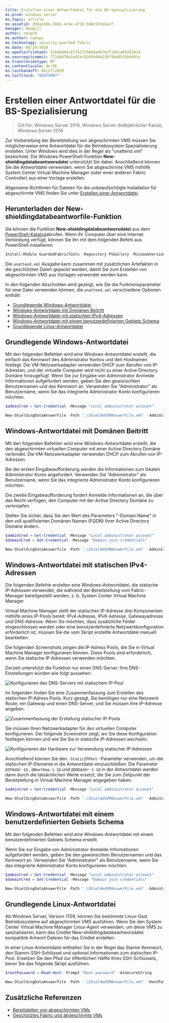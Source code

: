```yaml
---
title: Erstellen einer Antwortdatei für die BS-Spezialisierung
ms.prod: windows-server
ms.topic: article
ms.assetid: 299aa38e-28d2-4cbe-af16-5b8c533eba1f
manager: dongill
author: rpsqrd
ms.author: ryanpu
ms.technology: security-guarded-fabric
ms.date: 08/29/2018
ms.openlocfilehash: 526ded03c877613766b8a0b762f1db1a693d2019
ms.sourcegitcommit: 771db070a3a924c8265944e21bf9bd85350dd93c
ms.translationtype: MT
ms.contentlocale: de-DE
ms.lasthandoff: 06/27/2020
ms.locfileid: "85474997"
---
```

# <a name="create-os-specialization-answer-file"></a>Erstellen einer Antwortdatei für die BS-Spezialisierung

>Gilt für: Windows Server 2019, Windows Server (halbjährlicher Kanal), Windows Server 2016

Zur Vorbereitung der Bereitstellung von abgeschirmten VMS müssen Sie möglicherweise eine Antwortdatei für die Betriebssystem Spezialisierung erstellen. Unter Windows wird dies in der Regel als "unattend.xml" bezeichnet. Die Windows PowerShell-Funktion **New-shieldingdatabeantworsdatei** unterstützt Sie dabei. Anschließend können Sie die Antwortdatei verwenden, wenn Sie abgeschirmte VMS mithilfe System Center Virtual Machine Manager (oder einer anderen Fabric Controller) aus einer Vorlage erstellen.

Allgemeine Richtlinien für Dateien für die unbeaufsichtigte Installation für abgeschirmte VMS finden Sie unter [Erstellen einer Antwortdatei](guarded-fabric-tenant-creates-shielding-data.md#create-an-answer-file).

## <a name="downloading-the-new-shieldingdataanswerfile-function"></a>Herunterladen der New-shieldingdatabeantworfile-Funktion

Sie können die Funktion **New-shieldingdatabeantworsdatei** aus dem [PowerShell-Katalog](https://aka.ms/gftools)abrufen. Wenn Ihr Computer über eine Internet Verbindung verfügt, können Sie ihn mit dem folgenden Befehl aus PowerShell installieren:

```powershell
Install-Module GuardedFabricTools -Repository PSGallery -MinimumVersion 1.0.0
```

Die `unattend.xml` Ausgabe kann zusammen mit zusätzlichen Artefakten in die geschützten Daten gepackt werden, damit Sie zum Erstellen von abgeschirmten VMS aus Vorlagen verwendet werden kann.

In den folgenden Abschnitten wird gezeigt, wie Sie die Funktionsparameter für eine Datei verwenden können, die `unattend.xml` verschiedene Optionen enthält:

- [Grundlegende Windows-Antwortdatei](#basic-windows-answer-file)
- [Windows-Antwortdatei mit Domänen Beitritt](#windows-answer-file-with-domain-join)
- [Windows-Antwortdatei mit statischen IPv4-Adressen](#windows-answer-file-with-static-ipv4-addresses)
- [Windows-Antwortdatei mit einem benutzerdefinierten Gebiets Schema](#windows-answer-file-with-a-custom-locale)
- [Grundlegende Linux-Antwortdatei](#basic-linux-answer-file)

## <a name="basic-windows-answer-file"></a>Grundlegende Windows-Antwortdatei

Mit den folgenden Befehlen wird eine Windows-Antwortdatei erstellt, die einfach das Kennwort des Administrator Kontos und den Hostnamen festlegt.
Die VM-Netzwerkadapter verwenden DHCP zum Abrufen von IP-Adressen, und der virtuelle Computer wird nicht zu einer Active Directory Domäne hinzugefügt.
Wenn Sie zur Eingabe von Administrator Anmelde Informationen aufgefordert werden, geben Sie den gewünschten Benutzernamen und das Kennwort an.
Verwenden Sie "Administrator" als Benutzername, wenn Sie das integrierte Administrator Konto konfigurieren möchten.

```powershell
$adminCred = Get-Credential -Message "Local administrator account"

New-ShieldingDataAnswerFile -Path '.\ShieldedVMAnswerFile.xml' -AdminCredentials $adminCred
```

## <a name="windows-answer-file-with-domain-join"></a>Windows-Antwortdatei mit Domänen Beitritt

Mit den folgenden Befehlen wird eine Windows-Antwortdatei erstellt, die den abgeschirmten virtuellen Computer mit einer Active Directory Domäne verbindet.
Die VM-Netzwerkadapter verwenden DHCP zum Abrufen von IP-Adressen.

Bei der ersten Eingabeaufforderung werden die Informationen zum lokalen Administrator Konto angefordert.
Verwenden Sie "Administrator" als Benutzername, wenn Sie das integrierte Administrator Konto konfigurieren möchten.

Die zweite Eingabeaufforderung fordert Anmelde Informationen an, die über das Recht verfügen, den Computer mit der Active Directory Domäne zu verknüpfen.

Stellen Sie sicher, dass Sie den Wert des Parameters "-Domain Name" in den voll qualifizierten Domänen Namen (FQDN) Ihrer Active Directory Domäne ändern.

```powershell
$adminCred = Get-Credential -Message "Local administrator account"
$domainCred = Get-Credential -Message "Domain join credentials"

New-ShieldingDataAnswerFile -Path '.\ShieldedVMAnswerFile.xml' -AdminCredentials $adminCred -DomainName 'my.contoso.com' -DomainJoinCredentials $domainCred
```
## <a name="windows-answer-file-with-static-ipv4-addresses"></a>Windows-Antwortdatei mit statischen IPv4-Adressen

Die folgenden Befehle erstellen eine Windows-Antwortdatei, die statische IP-Adressen verwendet, die während der Bereitstellung vom Fabric-Manager bereitgestellt werden, z. b. System Center Virtual Machine Manager

Virtual Machine Manager stellt der statischen IP-Adresse drei Komponenten mithilfe eines IP-Pools bereit: IPv4-Adresse, IPv6-Adresse, Gatewayadresse und DNS-Adresse. Wenn Sie möchten, dass zusätzliche Felder eingeschlossen werden oder eine benutzerdefinierte Netzwerkkonfiguration erforderlich ist, müssen Sie die vom Skript erstellte Antwortdatei manuell bearbeiten.

Die folgenden Screenshots zeigen die IP-Adress Pools, die Sie in Virtual Machine Manager konfigurieren können. Diese Pools sind erforderlich, wenn Sie statische IP-Adressen verwenden möchten.

Derzeit unterstützt die Funktion nur einen DNS-Server. Ihre DNS-Einstellungen würden wie folgt aussehen:

![Konfigurieren des DNS-Servers mit statischem IP-Pool](../media/Guarded-Fabric-Shielded-VM/guarded-host-unattend-static-ip-address-pool-dns-settings.png)

Im folgenden finden Sie eine Zusammenfassung zum Erstellen des statischen IP-Adress Pools. Kurz gesagt, Sie benötigen nur eine Netzwerk Route, ein Gateway und einen DNS-Server, und Sie müssen Ihre IP-Adresse angeben.

![Zusammenfassung der Erstellung statischer IP-Pools](../media/Guarded-Fabric-Shielded-VM/guarded-host-unattend-static-ip-address-pool-summary.png)

Sie müssen Ihren Netzwerkadapter für den virtuellen Computer konfigurieren. Der folgende Screenshot zeigt, wo Sie diese Konfiguration festlegen können und wie Sie Sie in statische IP-Adressen wechseln.

![Konfigurieren der Hardware zur Verwendung statischer IP-Adressen](../media/Guarded-Fabric-Shielded-VM/guarded-host-unattend-static-ip-address-pool-network-adapter-settings.png)

Anschließend können Sie den `-StaticIPPool` -Parameter verwenden, um die statischen IP-Elemente in die Antwortdatei einzuschließen. Die Parameter `@IPAddr-1@` , `@NextHop-1-1@` und `@DNSAddr-1-1@` in der Antwortdatei werden dann durch die tatsächlichen Werte ersetzt, die Sie zum Zeitpunkt der Bereitstellung in Virtual Machine Manager angegeben haben.

```powershell
$adminCred = Get-Credential -Message "Local administrator account"

New-ShieldingDataAnswerFile -Path '.\ShieldedVMAnswerFile.xml' -AdminCredentials $adminCred -StaticIPPool IPv4Address
```

## <a name="windows-answer-file-with-a-custom-locale"></a>Windows-Antwortdatei mit einem benutzerdefinierten Gebiets Schema

Mit den folgenden Befehlen wird eine Windows-Antwortdatei mit einem benutzerdefinierten Gebiets Schema erstellt.

Wenn Sie zur Eingabe von Administrator Anmelde Informationen aufgefordert werden, geben Sie den gewünschten Benutzernamen und das Kennwort an.
Verwenden Sie "Administrator" als Benutzername, wenn Sie das integrierte Administrator Konto konfigurieren möchten.

```powershell
$adminCred = Get-Credential -Message "Local administrator account"
$domainCred = Get-Credential -Message "Domain join credentials"

New-ShieldingDataAnswerFile -Path '.\ShieldedVMAnswerFile.xml' -AdminCredentials $adminCred -Locale es-ES
```

## <a name="basic-linux-answer-file"></a>Grundlegende Linux-Antwortdatei

Ab Windows Server, Version 1709, können Sie bestimmte Linux-Gast Betriebssysteme auf abgeschirmten VMS ausführen.
Wenn Sie den System Center Virtual Machine Manager Linux-Agent verwenden, um diese VMS zu spezialisieren, kann das Cmdlet New-shieldingdatabeantworsdatei kompatible Antwort Dateien für das Cmdlet erstellen.

In einer Linux-Antwortdatei enthalten Sie in der Regel das Stamm Kennwort, den Stamm-SSH-Schlüssel und optional Informationen zum statischen IP-Pool.
Ersetzen Sie den Pfad zur öffentlichen Hälfte Ihres SSH-Schlüssels, bevor Sie das folgende Skript ausführen.

```powershell
$rootPassword = Read-Host -Prompt "Root password" -AsSecureString

New-ShieldingDataAnswerFile -Path '.\ShieldedVMAnswerFile.xml' -RootPassword $rootPassword -RootSshKey '~\.ssh\id_rsa.pub'
```

## <a name="additional-references"></a>Zusätzliche Referenzen

- [Bereitstellen von abgeschirmten VMs](guarded-fabric-configuration-scenarios-for-shielded-vms-overview.md)
- [Geschütztes Fabric und abgeschirmte VMs](guarded-fabric-and-shielded-vms-top-node.md)
